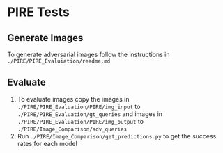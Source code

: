 # PIRE Tests

## Generate Images
To generate adversarial images follow the instructions in `./PIRE/PIRE_Evaluiation/readme.md`

## Evaluate
1. To evaluate images copy the images in `./PIRE/PIRE_Evaluation/PIRE/img_input` to `./PIRE/PIRE_Evaluation/gt_queries` and images in `./PIRE/PIRE_Evaluation/PIRE/img_output` to `./PIRE/Image_Comparison/adv_queries`
2. Run `./PIRE/Image_Comparison/get_predictions.py` to get the success rates for each model
